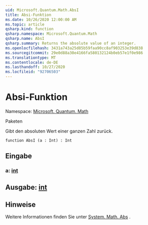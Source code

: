 ```yaml
---
uid: Microsoft.Quantum.Math.AbsI
title: Absi-Funktion
ms.date: 10/26/2020 12:00:00 AM
ms.topic: article
qsharp.kind: function
qsharp.namespace: Microsoft.Quantum.Math
qsharp.name: AbsI
qsharp.summary: Returns the absolute value of an integer.
ms.openlocfilehash: 3431a743a25d85b59faa90cc8af903253e39d838
ms.sourcegitcommit: 29e0d88a30e4166fa580132124b0eb57e1f0e986
ms.translationtype: MT
ms.contentlocale: de-DE
ms.lasthandoff: 10/27/2020
ms.locfileid: "92706503"
---
```

# <a name="absi-function"></a>Absi-Funktion

Namespace: [Microsoft. Quantum. Math](xref:Microsoft.Quantum.Math)

Paketen [](https://nuget.org/packages/)


Gibt den absoluten Wert einer ganzen Zahl zurück.

```qsharp
function AbsI (a : Int) : Int
```


## <a name="input"></a>Eingabe

### <a name="a--int"></a>a: [int](xref:microsoft.quantum.lang-ref.int)





## <a name="output--int"></a>Ausgabe: [int](xref:microsoft.quantum.lang-ref.int)



## <a name="remarks"></a>Hinweise

Weitere Informationen finden Sie unter [System. Math. Abs](https://docs.microsoft.com/dotnet/api/system.math.abs) .